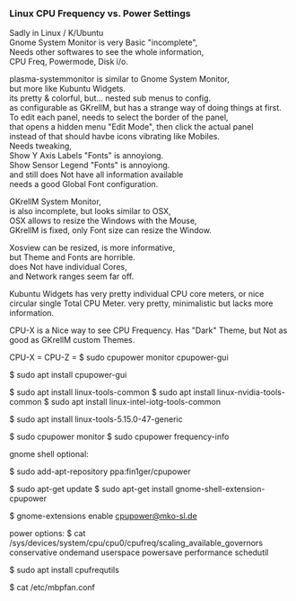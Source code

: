 ### Linux CPU Frequency vs. Power Settings </p>

Sadly in Linux / K/Ubuntu </br>
Gnome System Monitor is very Basic "incomplete",</br>
Needs other softwares to see the whole information, </br>
CPU Freq, Powermode, Disk i/o. </p>

plasma-systemmonitor is similar to Gnome System Monitor, </br>
but more like Kubuntu Widgets.</br>
its pretty & colorful, but... nested sub menus to config.</br>
as configurable as GKrellM, but has a strange way of doing things at first.</br>
To edit each panel, needs to select the border of the panel,</br> 
that opens a hidden menu "Edit Mode", then click the actual panel </br>
instead of that should havbe icons vibrating like Mobiles.</br> 
Needs tweaking, </br>
Show Y Axis Labels "Fonts" is annoyiong.</br>
Show Sensor Legend "Fonts" is annoyiong.</br> 
and still does Not have all information available </br>
needs a good Global Font configuration.</p>

GKrellM System Monitor, </br>
is also incomplete, but looks similar to OSX,</br>
OSX allows to resize the Windows with the Mouse,</br>
GKrellM is fixed, only Font size can resize the Window.</p>

Xosview can be resized, is more informative,</br>
but Theme and Fonts are horrible.</br>
does Not have individual Cores, </br>
and Network ranges seem far off.</p>

Kubuntu Widgets has very pretty individual CPU core meters, 
or nice circular single Total CPU Meter.
very pretty, minimalistic but lacks more information.</p>

CPU-X is a Nice way to see CPU Frequency.
Has "Dark" Theme, but Not as good as GKrellM custom Themes.</p>

CPU-X = CPU-Z = $ sudo cpupower monitor
cpupower-gui

$ sudo apt install cpupower-gui


$ sudo apt install linux-tools-common
$ sudo apt install linux-nvidia-tools-common
$ sudo apt install linux-intel-iotg-tools-common

$ sudo apt install linux-tools-5.15.0-47-generic

$ sudo cpupower monitor
$ sudo cpupower frequency-info


gnome shell optional:

$ sudo add-apt-repository ppa:fin1ger/cpupower

$ sudo apt-get update
$ sudo apt-get install gnome-shell-extension-cpupower

$ gnome-extensions enable cpupower@mko-sl.de


power options:
$ cat /sys/devices/system/cpu/cpu0/cpufreq/scaling_available_governors 
conservative ondemand userspace powersave performance schedutil 

$ sudo apt install cpufrequtils


$ cat /etc/mbpfan.conf
